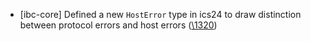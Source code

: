 - [ibc-core] Defined a new `HostError` type in ics24 to draw distinction between protocol errors and host errors
  ([\1320](https://github.com/cosmos/ibc-rs/issues/1320))
